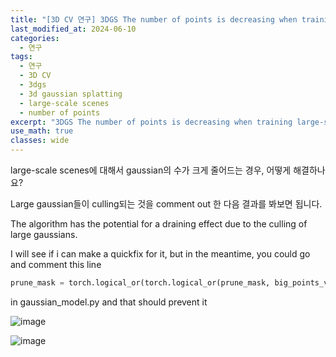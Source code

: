 ```yaml
---
title: "[3D CV 연구] 3DGS The number of points is decreasing when training large-scale scenes"
last_modified_at: 2024-06-10
categories:
  - 연구
tags:
  - 연구
  - 3D CV
  - 3dgs
  - 3d gaussian splatting
  - large-scale scenes
  - number of points
excerpt: "3DGS The number of points is decreasing when training large-scale scenes"
use_math: true
classes: wide
---
```


large-scale scenes에 대해서 gaussian의 수가 크게 줄어드는 경우, 어떻게 해결하나요?

Large gaussian들이 culling되는 것을 comment out 한 다음 결과를 봐보면 됩니다.

The algorithm has the potential for a draining effect due to the culling of large gaussians. 

I will see if i can make a quickfix for it, but in the meantime, you could go and comment this line

```python
prune_mask = torch.logical_or(torch.logical_or(prune_mask, big_points_vs), big_points_ws)
```

in gaussian_model.py and that should prevent it

![image](https://github.com/sandokim/sandokim.github.io/assets/74639652/ac13660a-5905-452c-9835-d686e1febefe)

![image](https://github.com/sandokim/sandokim.github.io/assets/74639652/19d95720-4d75-4d60-a09f-9547882602e3)

